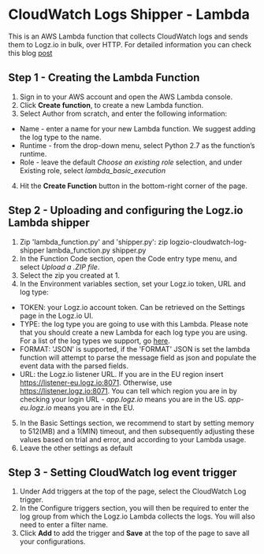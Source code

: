 # CloudWatch Logs Shipper - Lambda

This is an AWS Lambda function that collects CloudWatch logs and sends them to Logz.io in bulk, over HTTP.
For detailed information you can check this blog [post](https://logz.io/blog/cloudwatch-lambda-shipper/)

## Step 1 - Creating the Lambda Function

1. Sign in to your AWS account and open the AWS Lambda console.
2. Click **Create function**, to create a new Lambda function.
3. Select Author from scratch, and enter the following information:
  - Name -  enter a name for your new Lambda function. We suggest adding the log type to the name.
  - Runtime - from the drop-down menu, select Python 2.7 as the function’s runtime.
  - Role - leave the default *Choose an existing role* selection, and under Existing role, select *lambda_basic_execution*
4. Hit the **Create Function** button in the bottom-right corner of the page.

## Step 2 - Uploading and configuring the Logz.io Lambda shipper
1. Zip 'lambda_function.py' and 'shipper.py': zip logzio-cloudwatch-log-shipper lambda_function.py shipper.py
2. In the Function Code section, open the Code entry type menu, and select *Upload a .ZIP file*.
3. Select the zip you created at 1.
4. In the Environment variables section, set your Logz.io token, URL and log type:
  - TOKEN: your Logz.io account token. Can be retrieved on the Settings page in the Logz.io UI.
  - TYPE: the log type you are going to use with this Lambda. Please note that you should create a new Lambda for each log type you are using. For a list of the log types we support, go [here]. 
  - FORMAT: 'JSON' is supported, if the 'FORMAT' JSON is set the lambda function will attempt to parse the message field as json and populate the event data with the parsed fields.
  - URL: the Logz.io listener URL. If you are in the EU region insert https://listener-eu.logz.io:8071. Otherwise, use https://listener.logz.io:8071. You can tell which region you are in by checking your login URL - *app.logz.io* means you are in the US. *app-eu.logz.io* means you are in the EU.
5. In the Basic Settings section, we recommend to start by setting memory to 512(MB) and a 1(MIN) timeout, and then subsequently adjusting these values based on trial and error, and according to your Lambda usage.
6. Leave the other settings as default

## Step 3 - Setting CloudWatch log event trigger
1. Under Add triggers at the top of the page, select the CloudWatch Log trigger.
2. In the Configure triggers section, you will then be required to enter the log group from which the Logz.io Lambda collects the logs. You will also need to enter a filter name.
3. Click **Add** to add the trigger and **Save** at the top of the page to save all your configurations.

[here]: https://support.logz.io/hc/en-us/articles/210205985-Which-log-types-are-preconfigured-on-the-Logz-io-platform-
